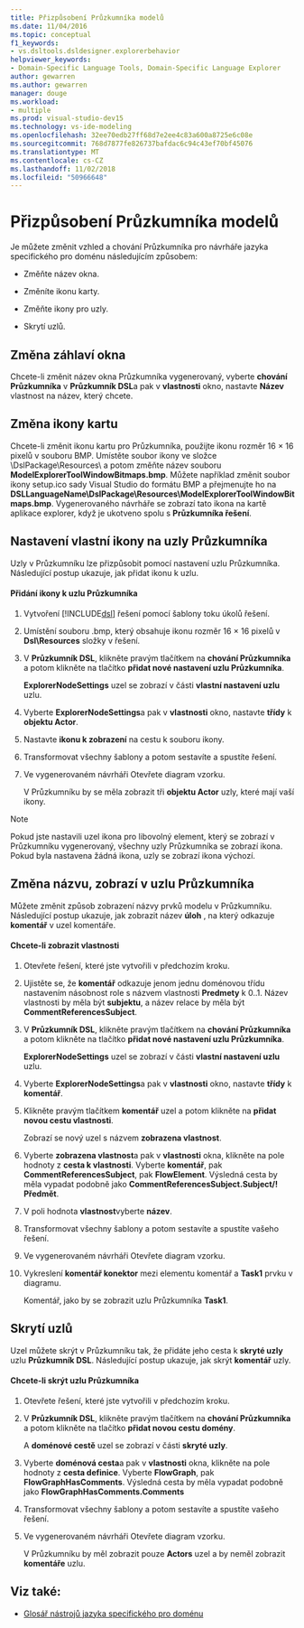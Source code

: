 ```yaml
---
title: Přizpůsobení Průzkumníka modelů
ms.date: 11/04/2016
ms.topic: conceptual
f1_keywords:
- vs.dsltools.dsldesigner.explorerbehavior
helpviewer_keywords:
- Domain-Specific Language Tools, Domain-Specific Language Explorer
author: gewarren
ms.author: gewarren
manager: douge
ms.workload:
- multiple
ms.prod: visual-studio-dev15
ms.technology: vs-ide-modeling
ms.openlocfilehash: 32ee70edb27ff68d7e2ee4c83a600a8725e6c08e
ms.sourcegitcommit: 768d7877fe826737bafdac6c94c43ef70bf45076
ms.translationtype: MT
ms.contentlocale: cs-CZ
ms.lasthandoff: 11/02/2018
ms.locfileid: "50966648"
---
```

# <a name="customizing-the-model-explorer"></a>Přizpůsobení Průzkumníka modelů
Je můžete změnit vzhled a chování Průzkumníka pro návrháře jazyka specifického pro doménu následujícím způsobem:

-   Změňte název okna.

-   Změníte ikonu karty.

-   Změňte ikony pro uzly.

-   Skrytí uzlů.

## <a name="changing-the-window-title"></a>Změna záhlaví okna
 Chcete-li změnit název okna Průzkumníka vygenerovaný, vyberte **chování Průzkumníka** v **Průzkumník DSL**a pak v **vlastnosti** okno, nastavte  **Název** vlastnost na název, který chcete.

## <a name="changing-the-tab-icon"></a>Změna ikony kartu
 Chcete-li změnit ikonu kartu pro Průzkumníka, použijte ikonu rozměr 16 × 16 pixelů v souboru BMP. Umístěte soubor ikony ve složce \DslPackage\Resources\ a potom změňte název souboru **ModelExplorerToolWindowBitmaps.bmp**. Můžete například změnit soubor ikony setup.ico sady Visual Studio do formátu BMP a přejmenujte ho na **DSLLanguageName\DslPackage\Resources\ModelExplorerToolWindowBitmaps.bmp**. Vygenerovaného návrháře se zobrazí tato ikona na kartě aplikace explorer, když je ukotveno spolu s **Průzkumníka řešení**.

## <a name="setting-custom-icons-on-explorer-nodes"></a>Nastavení vlastní ikony na uzly Průzkumníka
 Uzly v Průzkumníku lze přizpůsobit pomocí nastavení uzlu Průzkumníka. Následující postup ukazuje, jak přidat ikonu k uzlu.

#### <a name="to-add-an-icon-to-an-explorer-node"></a>Přidání ikony k uzlu Průzkumníka

1. Vytvoření [!INCLUDE[dsl](../modeling/includes/dsl_md.md)] řešení pomocí šablony toku úkolů řešení.

2. Umístění souboru .bmp, který obsahuje ikonu rozměr 16 × 16 pixelů v **Dsl\Resources** složky v řešení.

3. V **Průzkumník DSL**, klikněte pravým tlačítkem na **chování Průzkumníka** a potom klikněte na tlačítko **přidat nové nastavení uzlu Průzkumníka**.

    **ExplorerNodeSettings** uzel se zobrazí v části **vlastní nastavení uzlu** uzlu.

4. Vyberte **ExplorerNodeSettings**a pak v **vlastnosti** okno, nastavte **třídy** k **objektu Actor**.

5. Nastavte **ikonu k zobrazení** na cestu k souboru ikony.

6. Transformovat všechny šablony a potom sestavíte a spustíte řešení.

7. Ve vygenerovaném návrháři Otevřete diagram vzorku.

    V Průzkumníku by se měla zobrazit tři **objektu Actor** uzly, které mají vaší ikony.

> [!NOTE]
>  Pokud jste nastavili uzel ikona pro libovolný element, který se zobrazí v Průzkumníku vygenerovaný, všechny uzly Průzkumníka se zobrazí ikona. Pokud byla nastavena žádná ikona, uzly se zobrazí ikona výchozí.

## <a name="changing-the-name-displayed-on-an-explorer-node"></a>Změna názvu, zobrazí v uzlu Průzkumníka
 Můžete změnit způsob zobrazení názvy prvků modelu v Průzkumníku. Následující postup ukazuje, jak zobrazit název **úloh** , na který odkazuje **komentář** v uzel komentáře.

#### <a name="to-display-a-property"></a>Chcete-li zobrazit vlastnosti

1.  Otevřete řešení, které jste vytvořili v předchozím kroku.

2.  Ujistěte se, že **komentář** odkazuje jenom jednu doménovou třídu nastavením násobnost role s názvem vlastnosti **Predmety** k 0..1. Název vlastnosti by měla být **subjektu**, a název relace by měla být **CommentReferencesSubject**.

3.  V **Průzkumník DSL**, klikněte pravým tlačítkem na **chování Průzkumníka** a potom klikněte na tlačítko **přidat nové nastavení uzlu Průzkumníka**.

     **ExplorerNodeSettings** uzel se zobrazí v části **vlastní nastavení uzlu** uzlu.

4.  Vyberte **ExplorerNodeSettings**a pak v **vlastnosti** okno, nastavte **třídy** k **komentář**.

5.  Klikněte pravým tlačítkem **komentář** uzel a potom klikněte na **přidat novou cestu vlastnosti**.

     Zobrazí se nový uzel s názvem **zobrazena vlastnost**.

6.  Vyberte **zobrazena vlastnost**a pak v **vlastnosti** okna, klikněte na pole hodnoty z **cesta k vlastnosti**. Vyberte **komentář**, pak **CommentReferencesSubject**, pak **FlowElement**. Výsledná cesta by měla vypadat podobně jako **CommentReferencesSubject.Subject/! Předmět**.

7.  V poli hodnota **vlastnost**vyberte **název**.

8.  Transformovat všechny šablony a potom sestavíte a spustíte vašeho řešení.

9. Ve vygenerovaném návrháři Otevřete diagram vzorku.

10. Vykreslení **komentář konektor** mezi elementu komentář a **Task1** prvku v diagramu.

     Komentář, jako by se zobrazit uzlu Průzkumníka **Task1**.

## <a name="hiding-nodes"></a>Skrytí uzlů
 Uzel můžete skrýt v Průzkumníku tak, že přidáte jeho cesta k **skryté uzly** uzlu **Průzkumník DSL**. Následující postup ukazuje, jak skrýt **komentář** uzly.

#### <a name="to-hide-an-explorer-node"></a>Chcete-li skrýt uzlu Průzkumníka

1.  Otevřete řešení, které jste vytvořili v předchozím kroku.

2.  V **Průzkumník DSL**, klikněte pravým tlačítkem na **chování Průzkumníka** a potom klikněte na tlačítko **přidat novou cestu domény**.

     A **doménové cestě** uzel se zobrazí v části **skryté uzly**.

3.  Vyberte **doménová cesta**a pak v **vlastnosti** okna, klikněte na pole hodnoty z **cesta definice**. Vyberte **FlowGraph**, pak **FlowGraphHasComments**. Výsledná cesta by měla vypadat podobně jako **FlowGraphHasComments.Comments**

4.  Transformovat všechny šablony a potom sestavíte a spustíte vašeho řešení.

5.  Ve vygenerovaném návrháři Otevřete diagram vzorku.

     V Průzkumníku by měl zobrazit pouze **Actors** uzel a by neměl zobrazit **komentáře** uzlu.

## <a name="see-also"></a>Viz také:

- [Glosář nástrojů jazyka specifického pro doménu](https://msdn.microsoft.com/ca5e84cb-a315-465c-be24-76aa3df276aa)